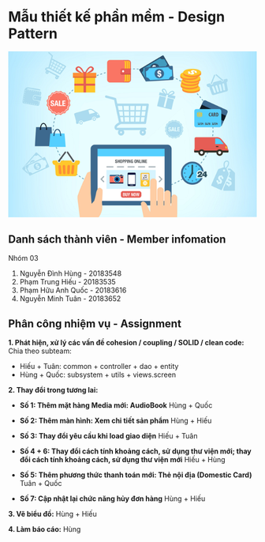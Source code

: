 #  Mẫu thiết kế phần mềm - Design Pattern
<p align="center">
  <img src="sourcecode/src/main/resources/assets/images/aims_cover_image.png" />
</p>

## Danh sách thành viên - Member infomation

Nhóm 03
1. Nguyễn Đình Hùng - 20183548
2. Phạm Trung Hiếu - 20183535
3. Phạm Hữu Anh Quốc - 20183616
4. Nguyễn Minh Tuân - 20183652

## Phân công nhiệm vụ - Assignment

**1. Phát hiện, xử lý các vấn đề cohesion / coupling / SOLID / clean code:**
Chia theo subteam: 
- Hiếu + Tuân: common + controller + dao + entity
- Hùng + Quốc: subsystem + utils + views.screen

**2. Thay đổi trong tương lai:**
- **Số 1: Thêm mặt hàng Media mới: AudioBook**
Hùng + Quốc

- **Số 2: Thêm màn hình: Xem chi tiết sản phẩm**
Hùng + Hiếu

- **Số 3: Thay đổi yêu cầu khi load giao diện**
Hiếu + Tuân

- **Số 4 + 6: Thay đổi cách tính khoảng cách, sử dụng thư viện mới; thay đổi cách tính khoảng cách, sử dụng thư viện mới**
Hiếu + Hùng

- **Số 5: Thêm phương thức thanh toán mới: Thẻ nội địa (Domestic Card)**
Tuân + Quốc

- **Số 7: Cập nhật lại chức năng hủy đơn hàng**
Hùng + Hiếu

**3. Vẽ biểu đồ:** Hùng + Hiếu

**4. Làm báo cáo:** Hùng
